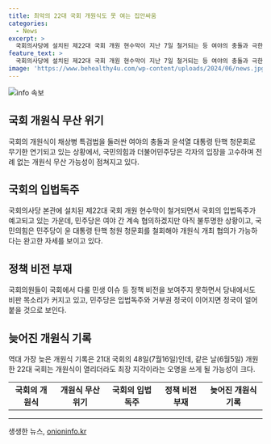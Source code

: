 ```yaml
---
title: 최악의 22대 국회 개원식도 못 여는 집안싸움
categories:
  - News
excerpt: >
  국회의사당에 설치된 제22대 국회 개원 현수막이 지난 7일 철거되는 등 여야의 충돌과 극한 대치 속에서 22대 국회 개원식 시기와 여부는 불투명하다. 국민의힘은 전당대회를 앞둔 상황에서 집안싸움에 골몰하고, 더불어민주당은 입법독주를 가속화하는 등 전례 없는 개원식 무산 가능성도 점쳐진다. 민주당은 윤 대통령 탄핵 청문회를 두고 극한 대치를 이어가고 있으며, 국민의힘은 친윤 대 친한 간의 비방전에 몰두함으로써 정책 비전을 보여주지 못하고 있다. 민주당의 입법독주와 윤 대통령의 거부권 행사로 인한 거부권 정국이 이어지면 정국은 더욱 얼어붙을 것으로 보인다.
feature_text: >
  국회의사당에 설치된 제22대 국회 개원 현수막이 지난 7일 철거되는 등 여야의 충돌과 극한 대치 속에서 22대 국회 개원식 시기와 여부는 불투명하다. 국민의힘은 전당대회를 앞둔 상황에서 집안싸움에 골몰하고, 더불어민주당은 입법독주를 가속화하는 등 전례 없는 개원식 무산 가능성도 점쳐진다. 민주당은 윤 대통령 탄핵 청문회를 두고 극한 대치를 이어가고 있으며, 국민의힘은 친윤 대 친한 간의 비방전에 몰두함으로써 정책 비전을 보여주지 못하고 있다. 민주당의 입법독주와 윤 대통령의 거부권 행사로 인한 거부권 정국이 이어지면 정국은 더욱 얼어붙을 것으로 보인다.
image: 'https://www.behealthy4u.com/wp-content/uploads/2024/06/news.jpg'
---
```


<p><img src="https://www.behealthy4u.com/wp-content/uploads/2024/06/news.jpg" alt="info 속보" /></p>

<h2 data-ke-size="size26">국회 개원식 무산 위기</h2>

<p data-ke-size="size16">국회의 개원식이 채상병 특검법을 둘러싼 여야의 충돌과 윤석열 대통령 탄핵 청문회로 무기한 연기되고 있는 상황에서, 국민의힘과 더불어민주당은 각자의 입장을 고수하며 전례 없는 개원식 무산 가능성이 점쳐지고 있다.</p>

<h2 data-ke-size="size26">국회의 입법독주</h2>

<p data-ke-size="size16">국회의사당 본관에 설치된 제22대 국회 개원 현수막이 철거되면서 국회의 입법독주가 예고되고 있는 가운데, 민주당은 여야 간 계속 협의하겠지만 아직 불투명한 상황이고, 국민의힘은 민주당이 윤 대통령 탄핵 청원 청문회를 철회해야 개원식 개최 협의가 가능하다는 완고한 자세를 보이고 있다.</p>

<h2 data-ke-size="size26">정책 비전 부재</h2>

<p data-ke-size="size16">국회의원들이 국회에서 다룰 민생 이슈 등 정책 비전을 보여주지 못하면서 당내에서도 비판 목소리가 커지고 있고, 민주당은 입법독주와 거부권 정국이 이어지면 정국이 얼어붙을 것으로 보인다.</p>

<h2 data-ke-size="size26">늦어진 개원식 기록</h2>

<p data-ke-size="size16">역대 가장 늦은 개원식 기록은 21대 국회의 48일(7월16일)인데, 같은 날(6월5일) 개원한 22대 국회는 개원식이 열리더라도 최장 지각이라는 오명을 쓰게 될 가능성이 크다.</p>

<table>
  <tbody>
    <tr>
      <td style="text-align: center; height: 17px;"><b>국회의 개원식</b></td>
      <td style="text-align: center; height: 17px;"><b>개원식 무산 위기</b></td>
      <td style="text-align: center; height: 17px;"><b>국회의 입법독주</b></td>
      <td style="text-align: center; height: 17px;"><b>정책 비전 부재</b></td>
      <td style="text-align: center; height: 17px;"><b>늦어진 개원식 기록</b></td>
    </tr>
  </tbody>
</table>

<hr>
생생한 뉴스, <a href="https://onioninfo.kr" rel="dofollow">onioninfo.kr</a>


